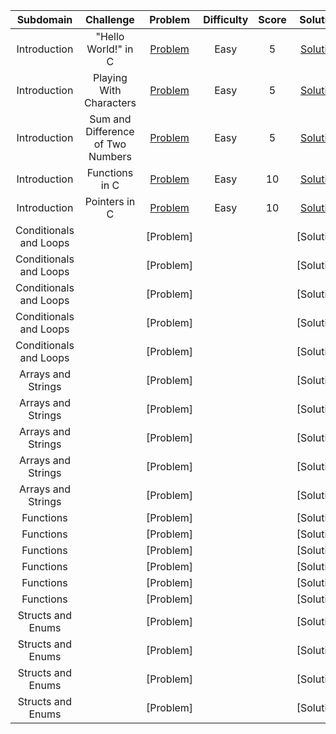 |  Subdomain  |         Challenge         |          Problem          |          Difficulty          |          Score          |          Solution          |
| :---: | :-----------------------: | :-----------------------: | :--------------------------: | :---------------------: | :------------------------: |
| Introduction | "Hello World!" in C | [Problem](https://www.hackerrank.com/challenges/hello-world-c/problem) | Easy | 5 | [Solution](https://github.com/Abdelrhman97/Hackerrank/blob/main/C/01%20-%20introduction/01%20-%20%22Hello%20World!%22%20in%20C.c) |
| Introduction | Playing With Characters | [Problem](https://www.hackerrank.com/challenges/playing-with-characters/problem) | Easy | 5 | [Solution](https://github.com/Abdelrhman97/Hackerrank/blob/main/C/01%20-%20introduction/02%20-%20Playing%20With%20Characters.c) |
| Introduction | Sum and Difference of Two Numbers | [Problem](https://www.hackerrank.com/challenges/sum-numbers-c/problem) | Easy | 5 | [Solution](https://github.com/Abdelrhman97/Hackerrank/blob/main/C/01%20-%20introduction/03%20.%20Sum%20and%20Difference%20of%20Two%20Numbers.c) |
| Introduction | Functions in C | [Problem](https://www.hackerrank.com/challenges/functions-in-c/problem) | Easy | 10 | [Solution](https://github.com/Abdelrhman97/Hackerrank/blob/main/C/01%20-%20introduction/04%20-%20Functions%20in%20C.c) |
| Introduction | Pointers in C | [Problem](https://www.hackerrank.com/challenges/pointer-in-c/problem) | Easy | 10 | [Solution](https://github.com/Abdelrhman97/Hackerrank/blob/main/C/01%20-%20introduction/05%20-%20Pointers%20in%20C.c) |
| Conditionals and Loops |  | [Problem] |  |  | [Solution] |
| Conditionals and Loops |  | [Problem] |  |  | [Solution] |
| Conditionals and Loops |  | [Problem] |  |  | [Solution] |
| Conditionals and Loops |  | [Problem] |  |  | [Solution] |
| Conditionals and Loops |  | [Problem] |  |  | [Solution] |
| Arrays and Strings |  | [Problem] |  |  | [Solution] |
| Arrays and Strings |  | [Problem] |  |  | [Solution] |
| Arrays and Strings |  | [Problem] |  |  | [Solution] |
| Arrays and Strings |  | [Problem] |  |  | [Solution] |
| Arrays and Strings |  | [Problem] |  |  | [Solution] |
| Functions |  | [Problem] |  |  | [Solution] |
| Functions |  | [Problem] |  |  | [Solution] |
| Functions |  | [Problem] |  |  | [Solution] |
| Functions |  | [Problem] |  |  | [Solution] |
| Functions |  | [Problem] |  |  | [Solution] |
| Functions |  | [Problem] |  |  | [Solution] |
| Structs and Enums |  | [Problem] |  |  | [Solution] |
| Structs and Enums |  | [Problem] |  |  | [Solution] |
| Structs and Enums |  | [Problem] |  |  | [Solution] |
| Structs and Enums |  | [Problem] |  |  | [Solution] |

